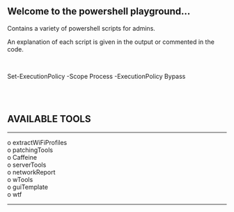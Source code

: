 ## Welcome to the powershell playground...

Contains a variety of powershell scripts for admins.
<br/>

An explanation of each script is given in the output or commented in the code.


<br/>

Set-ExecutionPolicy -Scope Process -ExecutionPolicy Bypass

<br/>



<br/>

## AVAILABLE TOOLS
__________________________________________

                                        
o    extractWiFiProfiles   
o    patchingTools                        
o    Caffeine                        
o    serverTools                              
o    networkReport                                                   
o    wTools                               
o    guiTemplate                          
o    wtf                            
                                    
_________________________________________


